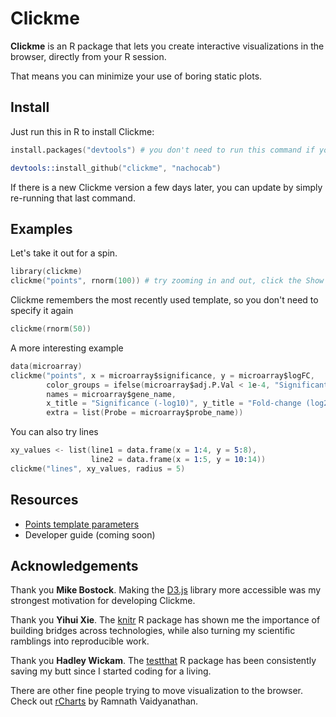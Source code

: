 # Clickme

**Clickme** is an R package that lets you create interactive visualizations in the browser, directly from your R session.

That means you can minimize your use of boring static plots.

## Install

Just run this in R to install Clickme:

```S
install.packages("devtools") # you don't need to run this command if you already have the devtools package installed.

devtools::install_github("clickme", "nachocab")
```

If there is a new Clickme version a few days later, you can update by simply re-running that last command.

## Examples

Let's take it out for a spin.

```S
library(clickme)
clickme("points", rnorm(100)) # try zooming in and out, click the Show names button, hover over points
```

Clickme remembers the most recently used template, so you don't need to specify it again

```S
clickme(rnorm(50))
```

A more interesting example
```S
data(microarray)
clickme("points", x = microarray$significance, y = microarray$logFC,
        color_groups = ifelse(microarray$adj.P.Val < 1e-4, "Significant", "Noise"),
        names = microarray$gene_name,
        x_title = "Significance (-log10)", y_title = "Fold-change (log2)",
        extra = list(Probe = microarray$probe_name))
```

You can also try lines

```S
xy_values <- list(line1 = data.frame(x = 1:4, y = 5:8),
                  line2 = data.frame(x = 1:5, y = 10:14))
clickme("lines", xy_values, radius = 5)
```

## Resources

* [Points template parameters](http://rclickme.com/clickme/user_manual/points.html)
* Developer guide (coming soon)

## Acknowledgements
Thank you **Mike Bostock**. Making the [D3.js](http://d3js.org) library more accessible was my strongest motivation for developing Clickme.

Thank you **Yihui Xie**. The [knitr](https://github.com/yihui/knitr) R package has shown me the importance of building bridges across technologies, while also turning my scientific ramblings into reproducible work.

Thank you **Hadley Wickam**. The [testthat](https://github.com/hadley/test_that) R package has been consistently saving my butt since I started coding for a living.

There are other fine people trying to move visualization to the browser. Check out [rCharts](http://rcharts.io/) by Ramnath Vaidyanathan.
